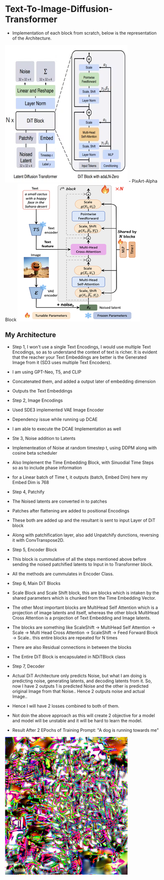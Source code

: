 # Text-To-Image-Diffusion-Transformer
- Implementation of each block from scratch, below is the representation of the Architecture.
<img src="Images/Architecture.png" width="400" height="450"/>
- PixArt-Alpha Block
<img src="Images/t2i.png" width="400" height="450"/>

## My Architecture
- Step 1, I won't use a single Text Encodings, I would use multiple Text Encodings, so as to understand the context of text is richer. It is evident that the reacher your Text Embeddings are better is the Generated Image from it (SD3 uses multiple Text Encoders).
- I am using GPT-Neo, T5, and CLIP
- Concatenated them, and added a output later of embedding dimension 
- Outputs the Text Embeddings


- Step 2, Image Encodings
- Used SDE3 implemented VAE Image Encoder
- Dependency issue while running up DCAE
- I am able to execute the DCAE Implementation as well


- Ste 3, Noise addition to Latents
- Implementeation of Noise at random timestep t, using DDPM along with cosine beta scheduler
- Also Implement the Time Embedding Block, with Sinuodial Time Steps so as to include phase information
- for a Linear batch of Time t, it outputs (batch, Embed Dim) here my Embed Dim is 768


- Step 4, Patchify
- The Noised latents are converted in to patches
- Patches after flattening are added to positional Encodings
- These both are added up and the resultant is sent to input Layer of DiT block
- Along with patchification layer, also add Unpatchify dunctions, reversing it with ConvTranspose2D.


- Step 5, Encoder Block
- This block is cummulative of all the steps mentioned above before sending the noised patchified latents
to Input in to Transformer block.
- All the methods are cummulates in Encoder Class.


- Step 6, Main DiT Blocks
- Scale Block and Scale Shift block, this are blocks which is intaken by the shared parameters which is 
chunked from the Time Embedding Vector.
- The other Most important blocks are MultiHead Self Attention which is a projection of image latents and itself, 
whereas the other block MultiHead Cross Attention is a projection of Text Embedding and Image latents.
- The blocks are something like ScaleShift -> MultiHead Self Attention -> Scale -> Multi Head Cross Attention ->
ScaleShift -> Feed Forward Block -> Scale.. this entire blocks are repeated for N times
- There are also Residual connections in between the blocks
- The Entire DiT Block is encapsulated in NDiTBlock class

- Step 7, Decoder
- Actual DiT Architecture only predicts Noise, but what I am doing is predicting noise, generating latents, and decoding latents from it. So, now I have 2 outputs 1 is predicted Noise and the other is predicted original Image from that Noise.. Hence 2 outputs noise and actual Image..
- Hence I will have 2 losses combined to both of them.
- Not doin the above approach as this will create 2 objective for a model and model will be unstable and it will be hard to learn the model.


- Result After 2 EPochs of Training
Prompt: "A dog is running towards me"
<img src="Images/out_E2.png" width="400" height="450"/>
